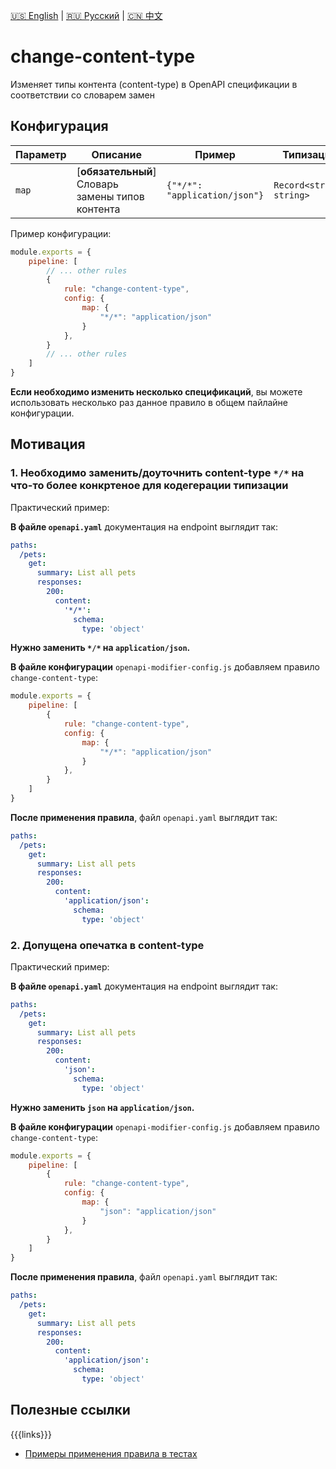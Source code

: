 [🇺🇸 English](./README.md) | [🇷🇺 Русский](./README-ru.md)  | [🇨🇳 中文](./README-zh.md)

# change-content-type

Изменяет типы контента (content-type) в OpenAPI спецификации в соответствии со словарем замен


## Конфигурация

| Параметр | Описание                          | Пример                     | Типизация              | Дефолтное |
|----------|-----------------------------------|----------------------------|------------------------|-----------|
| `map`    | [**обязательный**] Словарь замены типов контента | `{"*/*": "application/json"}` | `Record<string, string>` | `{}`        |

Пример конфигурации:

```js
module.exports = {
    pipeline: [
        // ... other rules
        {
            rule: "change-content-type",
            config: {
                map: {
                    "*/*": "application/json"
                }
            },
        }
        // ... other rules
    ]
}
```

**Если необходимо изменить несколько спецификаций**, вы можете использовать несколько раз данное правило в общем пайлайне конфигурации.

## Мотивация

<a name="custom_anchor_motivation_1"></a>
### 1. Необходимо заменить/доуточнить content-type `*/*` на что-то более конкртеное для кодегерации типизации

Практический пример:

**В файле `openapi.yaml`** документация на endpoint выглядит так:

```yaml
paths:
  /pets:
    get:
      summary: List all pets
      responses:
        200:
          content:
            '*/*':
              schema:
                type: 'object'
```
**Нужно заменить `*/*` на `application/json`.**

**В файле конфигурации** `openapi-modifier-config.js` добавляем правило `change-content-type`:

```js
module.exports = {
    pipeline: [
        {
            rule: "change-content-type",
            config: {
                map: {
                    "*/*": "application/json"
                }
            },
        }
    ]
}
```

**После применения правила**, файл `openapi.yaml` выглядит так:

```yaml
paths:
  /pets:
    get:
      summary: List all pets
      responses:
        200:
          content:
            'application/json':
              schema:
                type: 'object'
```

<a name="custom_anchor_motivation_2"></a>
### 2. Допущена опечатка в content-type

Практический пример:

**В файле `openapi.yaml`** документация на endpoint выглядит так:

```yaml
paths:
  /pets:
    get:
      summary: List all pets
      responses:
        200:
          content:
            'json':
              schema:
                type: 'object'
```
**Нужно заменить `json` на `application/json`.**

**В файле конфигурации** `openapi-modifier-config.js` добавляем правило `change-content-type`:

```js
module.exports = {
    pipeline: [
        {
            rule: "change-content-type",
            config: {
                map: {
                    "json": "application/json"
                }
            },
        }
    ]
}
```

**После применения правила**, файл `openapi.yaml` выглядит так:

```yaml
paths:
  /pets:
    get:
      summary: List all pets
      responses:
        200:
          content:
            'application/json':
              schema:
                type: 'object'
```


## Полезные ссылки

{{{links}}}
- [Примеры применения правила в тестах](./index.test.ts)  